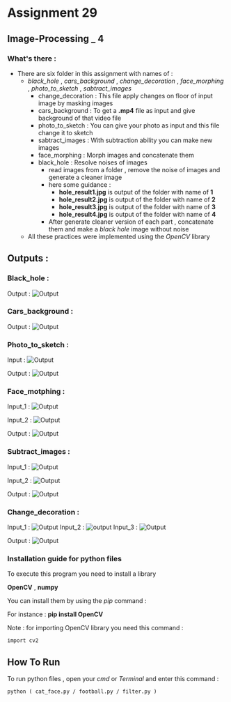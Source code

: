 # Assignment 29

## Image-Processing _ 4

### What's there :

- There are six folder in this assignment with names of :
  - *black_hole* , *cars_background* , *change_decoration* , *face_morphing* , *photo_to_sketch* , *sabtract_images*
    - change_decoration : This file apply changes on floor of input image by masking images
    - cars_background : To get a **.mp4** file as input and give background of that video file
    - photo_to_sketch : You can give your photo as input and this file change it to sketch
    - sabtract_images : With subtraction ability you can make new images
    - face_morphing : Morph images and concatenate them
    - black_hole : Resolve noises of images
      - read images from a folder , remove the noise of images and generate a cleaner image
      - here some guidance :
        -  **hole_result1.jpg** is output of the folder with name of **1**
        -  **hole_result2.jpg** is output of the folder with name of **2**
        -  **hole_result3.jpg** is output of the folder with name of **3**
        -  **hole_result4.jpg** is output of the folder with name of **4**
      - After generate cleaner version of each part , concatenate them and make a *black hole* image without noise
  - All these practices were implemented using the *OpenCV* library

## Outputs :

### Black_hole :

Output : ![Output](black_hole/result_black_hole.jpg)

### Cars_background :

Output : ![Output](cars_background/cars_output.jpg)

### Photo_to_sketch :

Input : ![Output](photo_to_sketch/input.jpg) 

 Output : ![Output](photo_to_sketch/output.jpg)

### Face_motphing :

Input_1 : ![Output](face_morphing/input_1.jpg)

 Input_2 : ![Output](face_morphing/input_2.jpg)

 Output : ![Output](face_morphing/output.jpg)

 ### Subtract_images :

Input_1 : ![Output](sabtract_images/input_1.jpeg)

 Input_2 : ![Output](sabtract_images/input_2.jpeg)

 Output : ![Output](sabtract_images/sub_output.jpg)

### Change_decoration :

Input_1 : ![Output](change_decoration/decoration_input.jpeg)
Input_2 : ![output](change_decoration/floor_input.jpeg)
Input_3 : ![Output](change_decoration/mask_input.jpeg)

 Output : ![Output](change_decoration/output.jpg)

### Installation guide for python files
To execute this program you need to install a library

**OpenCV**  , **numpy**

You can install them by using the *pip* command :

For instance :
**pip install OpenCV**

Note : for importing OpenCV library you need this command :
```
import cv2
```

## How To Run

To run python files , open your *cmd* or *Terminal* and enter this command :
```
python ( cat_face.py / football.py / filter.py )
```
